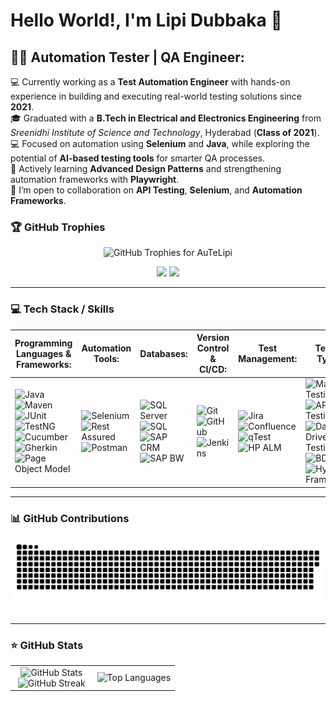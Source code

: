 # Hello World!, I'm Lipi Dubbaka 👋

## 🕵️‍♂️ Automation Tester | QA Engineer:

💻 Currently working as a <strong>Test Automation Engineer</strong> with hands-on experience in building and executing real-world testing solutions since <strong>2021</strong>. <br>
🎓 Graduated with a <strong>B.Tech in Electrical and Electronics Engineering</strong> from <em>Sreenidhi Institute of Science and Technology</em>, Hyderabad (<strong>Class of 2021</strong>). <br>
💻 Focused on automation using <strong>Selenium</strong> and <strong>Java</strong>, while exploring the potential of <strong>AI-based testing tools</strong> for smarter QA processes. <br>
🌱 Actively learning <strong>Advanced Design Patterns</strong> and strengthening automation frameworks with <strong>Playwright</strong>. <br>
👯 I’m open to collaboration on <strong>API Testing</strong>, <strong>Selenium</strong>, and <strong>Automation Frameworks</strong>. 

### 🏆 GitHub Trophies
<p align="center">
  <img src="https://github-profile-trophy.vercel.app/?username=AuTeLipi&theme=kimbie_dark" alt="GitHub Trophies for AuTeLipi" />
</p>

<!-- Gmail - Replace with your actual email -->
<div align="center">
  <a href="mailto:lipipgm@gmail.com"><img src="https://img.shields.io/badge/Gmail-D14836?style=for-the-badge&logo=gmail&logoColor=white&color=black" /></a>
  <a href="https://www.linkedin.com/in/lipidubbaka"><img src="https://img.shields.io/badge/LinkedIn-%2312100E.svg?&style=for-the-badge&logo=linkedin&logoColor=white&color=black" /></a>
 <!-- <a href="https://aal1x-jobhub.github.io/jobhub-landing/"><img src="https://img.shields.io/badge/Website-%23.svg?&style=for-the-badge&logo=www&logoColor=white&color=black" /></a> -->
</div>

---
### 💻 Tech Stack / Skills 

<table>
  <thead>
    <tr>
      <th> Programming Languages & Frameworks:</th>
      <th> Automation Tools:</th>
      <th> Databases:</th>
      <th> Version Control & CI/CD:</th>
      <th> Test Management:</th>
      <th> Testing Types:</th>
      <th> Methodologies:</th>
    </tr>
  </thead>
  <tbody>
    <tr>
      <td>
        <img alt="Java" src="https://img.shields.io/badge/-Java-%23ED8B00?style=flat-square&logo=openjdk&logoColor=white" />
        <img alt="Maven" src="https://img.shields.io/badge/-Maven-C71A36?style=flat-square&logo=apachemaven&logoColor=white" />
        <img alt="JUnit" src="https://img.shields.io/badge/-JUnit-25A162?style=flat-square&logo=junit5&logoColor=white" />
        <img alt="TestNG" src="https://img.shields.io/badge/-TestNG-%23FF8C00?style=flat-square" />
        <img alt="Cucumber" src="https://img.shields.io/badge/-Cucumber-23D96C?style=flat-square&logo=cucumber&logoColor=white" />
        <img alt="Gherkin" src="https://img.shields.io/badge/-Gherkin-5C2D91?style=flat-square" />
        <img alt="Page Object Model" src="https://img.shields.io/badge/-Page%20Object%20Model-00BFFF?style=flat-square" />
      </td>
      <td>
        <img alt="Selenium" src="https://img.shields.io/badge/-Selenium-43B02A?style=flat-square&logo=selenium&logoColor=white" />
        <img alt="Rest Assured" src="https://img.shields.io/badge/-Rest%20Assured-4E8C7F?style=flat-square" />
        <img alt="Postman" src="https://img.shields.io/badge/-Postman-FF6C37?style=flat-square&logo=postman&logoColor=white" />
      </td>
      <td>
        <img alt="SQL Server" src="https://img.shields.io/badge/-SQL%20Server-CC2927?style=flat-square&logo=microsoftsqlserver&logoColor=white" />
        <img alt="SQL" src="https://img.shields.io/badge/-SQL-4479A1?style=flat-square" />
        <img alt="SAP CRM" src="https://img.shields.io/badge/-SAP%20CRM-0FAAFF?style=flat-square" />
        <img alt="SAP BW" src="https://img.shields.io/badge/-SAP%20BW-203864?style=flat-square" />
      </td>
      <td>
        <img alt="Git" src="https://img.shields.io/badge/-Git-E44C30?style=flat-square&logo=git&logoColor=white" />
        <img alt="GitHub" src="https://img.shields.io/badge/-GitHub-181717?style=flat-square&logo=github&logoColor=white" />
        <img alt="Jenkins" src="https://img.shields.io/badge/-Jenkins-D24939?style=flat-square&logo=jenkins&logoColor=white" />
      </td>
      <td>
        <img alt="Jira" src="https://img.shields.io/badge/-Jira-0052CC?style=flat-square&logo=jira&logoColor=white" />
        <img alt="Confluence" src="https://img.shields.io/badge/-Confluence-172B4D?style=flat-square&logo=confluence&logoColor=white" />
        <img alt="qTest" src="https://img.shields.io/badge/-qTest-5A4FCF?style=flat-square" />
        <img alt="HP ALM" src="https://img.shields.io/badge/-HP%20ALM-0066CC?style=flat-square" />
      </td>
      <td>
        <img alt="Manual Testing" src="https://img.shields.io/badge/-Manual%20Testing-3A3A3A?style=flat-square" />
        <img alt="API Testing" src="https://img.shields.io/badge/-API%20Testing-FF6C37?style=flat-square" />
        <img alt="Data Driven Testing" src="https://img.shields.io/badge/-Data%20Driven%20Testing-3949AB?style=flat-square" />
        <img alt="BDD" src="https://img.shields.io/badge/-BDD-50C878?style=flat-square" />
        <img alt="Hybrid Frameworks" src="https://img.shields.io/badge/-Hybrid%20Frameworks-0088CC?style=flat-square" />
      </td>
      <td>
        <img alt="Agile" src="https://img.shields.io/badge/-Agile-F15A24?style=flat-square&logo=scrumalliance&logoColor=white" />
        <img alt="Clean Communication" src="https://img.shields.io/badge/-Clean%20Communication-00BFFF?style=flat-square" />
      </td>
    </tr>
  </tbody>
</table>

---

### 📊 GitHub Contributions

<picture>
  <source media="(prefers-color-scheme: dark)" srcset="https://raw.githubusercontent.com/AuTeLipi/AuTeLipi/output/github-snake-dark.svg" />
  <source media="(prefers-color-scheme: light)" srcset="https://raw.githubusercontent.com/AuTeLipi/AuTeLipi/output/github-snake.svg" />
  <img alt="github-snake" src="https://raw.githubusercontent.com/AuTeLipi/AuTeLipi/output/github-snake.svg" />
</picture>

###

---
<!-- Github Stats -->
### ⭐ GitHub Stats

<p align="center">
  <table align="center">
    <tr>
      <td width="50%" align="center">
        <img src="https://github-readme-stats.vercel.app/api?username=AuTeLipi&theme=nightowl&show_icons=true&count_private=true" alt="GitHub Stats" />
        <br>
        <img src="https://github-readme-streak-stats.herokuapp.com/?user=AuTeLipi&theme=nightowl&hide_border=false" alt="GitHub Streak" />
      </td>
      <td width="50%" align="center">
        <img src="https://github-readme-stats.vercel.app/api/top-langs/?username=AuTeLipi&theme=nightowl&hide_border=false&langs_count=10" alt="Top Languages" />
      </td>
    </tr>
  </table>
</p>


